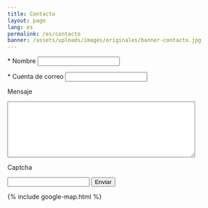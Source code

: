 ```yaml
---
title: Contacto
layout: page
lang: es
permalink: /es/contacto
banner: /assets/uploads/images/originales/banner-contacto.jpg
---
```



<form enctype="multipart/form-data" action="https://paneles.gestiondecuenta.com/comprobar-formulario/" method="POST" id ="formGenGdc" onsubmit="return ValidarCaptcha();">

<label for="nombre">* Nombre</label>
<input type="text" name="nombre" class="todo"  />

<label for="email">* Cuenta de correo</label>
<input type="email" name="email" class="todo"  />

<label for="mensaje">Mensaje</label>
<textarea name="mensaje" class="todo" rows="8" cols="50"></textarea>

<label for="entradaVerificacion">Captcha</label>
<input type="hidden" value="" id="verificacionOculto" name="verificacionOculto"/>
<div id="muestraVerificacion"></div>
<input type="text" id="entradaVerificacion" name="entradaVerificacion" />


<input type="hidden" name="redirigir" class="" value="http://www.txorua.com/gracias.html" />
<input type="hidden" name="recipe" class="" value="txorua@txorua.com" />
<input type="hidden" name="asunto" class="" value="Envío formulario desde txorua.com" />
<input type="hidden" name="required" class="" value="nombre;email" />
<input type="hidden" name="dominio" class="" value="txorua.com" />
<input type="hidden" name="idioma" class="" value="es" />
<input type="submit" name="enviar" class="" value="Enviar" />

</form>

<script type="text/javascript">
  var a = Math.ceil(Math.random() * 10);
  var b = Math.ceil(Math.random() * 10);
  var c = a + b;
  function GenerarCaptcha(){
    var hidden = document.getElementById("verificacionOculto");
    var inputField = document.getElementById("entradaVerificacion");
    var muestra = document.getElementById("muestraVerificacion");
    muestra.innerHTML = a + " + " + b + " = ";
    hidden.value = c ;
  }
  function ValidarCaptcha(){
    var inputField = document.getElementById("entradaVerificacion");
    if (inputField.value == c) return true;
    else{inputField.style.color="red"; return false;}
  }
  GenerarCaptcha();
</script>


{% include google-map.html %}
